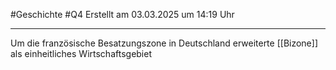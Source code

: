 #Geschichte #Q4 Erstellt am 03.03.2025 um 14:19 Uhr

---

Um die französische Besatzungszone in Deutschland erweiterte [[Bizone]] als einheitliches Wirtschaftsgebiet